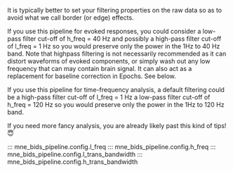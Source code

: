 It is typically better to set your filtering properties on the raw data so
as to avoid what we call border (or edge) effects.

If you use this pipeline for evoked responses, you could consider
a low-pass filter cut-off of h_freq = 40 Hz
and possibly a high-pass filter cut-off of l_freq = 1 Hz
so you would preserve only the power in the 1Hz to 40 Hz band.
Note that highpass filtering is not necessarily recommended as it can
distort waveforms of evoked components, or simply wash out any low
frequency that can may contain brain signal. It can also act as
a replacement for baseline correction in Epochs. See below.

If you use this pipeline for time-frequency analysis, a default filtering
could be a high-pass filter cut-off of l_freq = 1 Hz
a low-pass filter cut-off of h_freq = 120 Hz
so you would preserve only the power in the 1Hz to 120 Hz band.

If you need more fancy analysis, you are already likely past this kind
of tips! 😇

::: mne_bids_pipeline.config.l_freq
::: mne_bids_pipeline.config.h_freq
::: mne_bids_pipeline.config.l_trans_bandwidth
::: mne_bids_pipeline.config.h_trans_bandwidth
